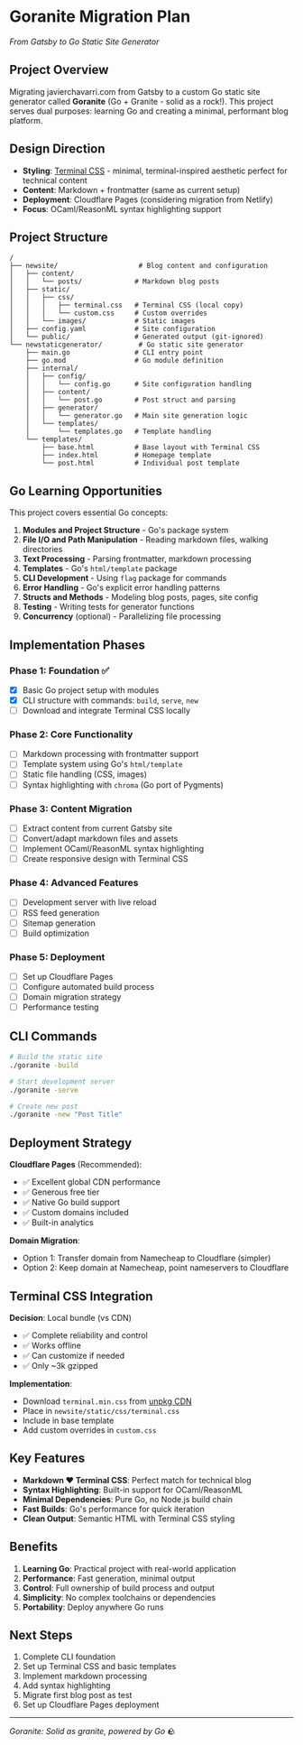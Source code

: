# Goranite Migration Plan
*From Gatsby to Go Static Site Generator*

## Project Overview

Migrating javierchavarri.com from Gatsby to a custom Go static site generator
called **Goranite** (Go + Granite - solid as a rock!). This project serves dual
purposes: learning Go and creating a minimal, performant blog platform.

## Design Direction

- **Styling**: [Terminal CSS](https://terminalcss.xyz) - minimal,
  terminal-inspired aesthetic perfect for technical content
- **Content**: Markdown + frontmatter (same as current setup)
- **Deployment**: Cloudflare Pages (considering migration from Netlify)
- **Focus**: OCaml/ReasonML syntax highlighting support

## Project Structure

```
/
├── newsite/                    # Blog content and configuration
│   ├── content/
│   │   └── posts/             # Markdown blog posts
│   ├── static/
│   │   ├── css/
│   │   │   ├── terminal.css   # Terminal CSS (local copy)
│   │   │   └── custom.css     # Custom overrides
│   │   └── images/            # Static images
│   ├── config.yaml            # Site configuration
│   └── public/                # Generated output (git-ignored)
└── newstaticgenerator/         # Go static site generator
    ├── main.go                # CLI entry point
    ├── go.mod                 # Go module definition
    ├── internal/
    │   ├── config/
    │   │   └── config.go      # Site configuration handling
    │   ├── content/
    │   │   └── post.go        # Post struct and parsing
    │   ├── generator/
    │   │   └── generator.go   # Main site generation logic
    │   └── templates/
    │       └── templates.go   # Template handling
    └── templates/
        ├── base.html          # Base layout with Terminal CSS
        ├── index.html         # Homepage template
        └── post.html          # Individual post template
```

## Go Learning Opportunities

This project covers essential Go concepts:

1. **Modules and Project Structure** - Go's package system
2. **File I/O and Path Manipulation** - Reading markdown files, walking
   directories  
3. **Text Processing** - Parsing frontmatter, markdown processing
4. **Templates** - Go's `html/template` package
5. **CLI Development** - Using `flag` package for commands
6. **Error Handling** - Go's explicit error handling patterns
7. **Structs and Methods** - Modeling blog posts, pages, site config
8. **Testing** - Writing tests for generator functions
9. **Concurrency** (optional) - Parallelizing file processing

## Implementation Phases

### Phase 1: Foundation ✅
- [x] Basic Go project setup with modules
- [x] CLI structure with commands: `build`, `serve`, `new`
- [ ] Download and integrate Terminal CSS locally

### Phase 2: Core Functionality
- [ ] Markdown processing with frontmatter support
- [ ] Template system using Go's `html/template`
- [ ] Static file handling (CSS, images)
- [ ] Syntax highlighting with `chroma` (Go port of Pygments)

### Phase 3: Content Migration
- [ ] Extract content from current Gatsby site
- [ ] Convert/adapt markdown files and assets
- [ ] Implement OCaml/ReasonML syntax highlighting
- [ ] Create responsive design with Terminal CSS

### Phase 4: Advanced Features
- [ ] Development server with live reload
- [ ] RSS feed generation
- [ ] Sitemap generation
- [ ] Build optimization

### Phase 5: Deployment
- [ ] Set up Cloudflare Pages
- [ ] Configure automated build process
- [ ] Domain migration strategy
- [ ] Performance testing

## CLI Commands

```bash
# Build the static site
./goranite -build

# Start development server
./goranite -serve

# Create new post
./goranite -new "Post Title"
```

## Deployment Strategy

**Cloudflare Pages** (Recommended):
- ✅ Excellent global CDN performance
- ✅ Generous free tier
- ✅ Native Go build support
- ✅ Custom domains included
- ✅ Built-in analytics

**Domain Migration**:
- Option 1: Transfer domain from Namecheap to Cloudflare (simpler)
- Option 2: Keep domain at Namecheap, point nameservers to Cloudflare

## Terminal CSS Integration

**Decision**: Local bundle (vs CDN)
- ✅ Complete reliability and control
- ✅ Works offline
- ✅ Can customize if needed
- ✅ Only ~3k gzipped

**Implementation**:
- Download `terminal.min.css` from [unpkg
  CDN](https://unpkg.com/terminal.css@0.7.4/dist/terminal.min.css)
- Place in `newsite/static/css/terminal.css`
- Include in base template
- Add custom overrides in `custom.css`

## Key Features

- **Markdown ❤️ Terminal CSS**: Perfect match for technical blog
- **Syntax Highlighting**: Built-in support for OCaml/ReasonML
- **Minimal Dependencies**: Pure Go, no Node.js build chain
- **Fast Builds**: Go's performance for quick iteration
- **Clean Output**: Semantic HTML with Terminal CSS styling

## Benefits

1. **Learning Go**: Practical project with real-world application
2. **Performance**: Fast generation, minimal output
3. **Control**: Full ownership of build process and output
4. **Simplicity**: No complex toolchains or dependencies
5. **Portability**: Deploy anywhere Go runs

## Next Steps

1. Complete CLI foundation
2. Set up Terminal CSS and basic templates
3. Implement markdown processing
4. Add syntax highlighting
5. Migrate first blog post as test
6. Set up Cloudflare Pages deployment

---

*Goranite: Solid as granite, powered by Go* 🪨
